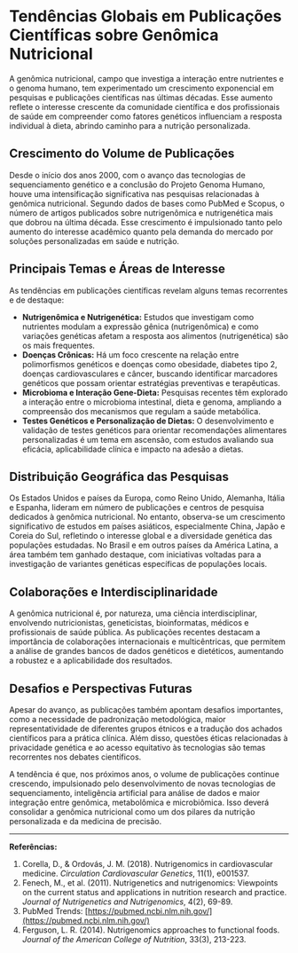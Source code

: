 
# Tendências Globais em Publicações Científicas sobre Genômica Nutricional

A genômica nutricional, campo que investiga a interação entre nutrientes e o genoma humano, tem experimentado um crescimento exponencial em pesquisas e publicações científicas nas últimas décadas. Esse aumento reflete o interesse crescente da comunidade científica e dos profissionais de saúde em compreender como fatores genéticos influenciam a resposta individual à dieta, abrindo caminho para a nutrição personalizada.

## Crescimento do Volume de Publicações

Desde o início dos anos 2000, com o avanço das tecnologias de sequenciamento genético e a conclusão do Projeto Genoma Humano, houve uma intensificação significativa nas pesquisas relacionadas à genômica nutricional. Segundo dados de bases como PubMed e Scopus, o número de artigos publicados sobre nutrigenômica e nutrigenética mais que dobrou na última década. Esse crescimento é impulsionado tanto pelo aumento do interesse acadêmico quanto pela demanda do mercado por soluções personalizadas em saúde e nutrição.

## Principais Temas e Áreas de Interesse

As tendências em publicações científicas revelam alguns temas recorrentes e de destaque:

- **Nutrigenômica e Nutrigenética:** Estudos que investigam como nutrientes modulam a expressão gênica (nutrigenômica) e como variações genéticas afetam a resposta aos alimentos (nutrigenética) são os mais frequentes.
- **Doenças Crônicas:** Há um foco crescente na relação entre polimorfismos genéticos e doenças como obesidade, diabetes tipo 2, doenças cardiovasculares e câncer, buscando identificar marcadores genéticos que possam orientar estratégias preventivas e terapêuticas.
- **Microbioma e Interação Gene-Dieta:** Pesquisas recentes têm explorado a interação entre o microbioma intestinal, dieta e genoma, ampliando a compreensão dos mecanismos que regulam a saúde metabólica.
- **Testes Genéticos e Personalização de Dietas:** O desenvolvimento e validação de testes genéticos para orientar recomendações alimentares personalizadas é um tema em ascensão, com estudos avaliando sua eficácia, aplicabilidade clínica e impacto na adesão a dietas.

## Distribuição Geográfica das Pesquisas

Os Estados Unidos e países da Europa, como Reino Unido, Alemanha, Itália e Espanha, lideram em número de publicações e centros de pesquisa dedicados à genômica nutricional. No entanto, observa-se um crescimento significativo de estudos em países asiáticos, especialmente China, Japão e Coreia do Sul, refletindo o interesse global e a diversidade genética das populações estudadas. No Brasil e em outros países da América Latina, a área também tem ganhado destaque, com iniciativas voltadas para a investigação de variantes genéticas específicas de populações locais.

## Colaborações e Interdisciplinaridade

A genômica nutricional é, por natureza, uma ciência interdisciplinar, envolvendo nutricionistas, geneticistas, bioinformatas, médicos e profissionais de saúde pública. As publicações recentes destacam a importância de colaborações internacionais e multicêntricas, que permitem a análise de grandes bancos de dados genéticos e dietéticos, aumentando a robustez e a aplicabilidade dos resultados.

## Desafios e Perspectivas Futuras

Apesar do avanço, as publicações também apontam desafios importantes, como a necessidade de padronização metodológica, maior representatividade de diferentes grupos étnicos e a tradução dos achados científicos para a prática clínica. Além disso, questões éticas relacionadas à privacidade genética e ao acesso equitativo às tecnologias são temas recorrentes nos debates científicos.

A tendência é que, nos próximos anos, o volume de publicações continue crescendo, impulsionado pelo desenvolvimento de novas tecnologias de sequenciamento, inteligência artificial para análise de dados e maior integração entre genômica, metabolômica e microbiômica. Isso deverá consolidar a genômica nutricional como um dos pilares da nutrição personalizada e da medicina de precisão.

---

**Referências:**

1. Corella, D., & Ordovás, J. M. (2018). Nutrigenomics in cardiovascular medicine. *Circulation Cardiovascular Genetics*, 11(1), e001537.
2. Fenech, M., et al. (2011). Nutrigenetics and nutrigenomics: Viewpoints on the current status and applications in nutrition research and practice. *Journal of Nutrigenetics and Nutrigenomics*, 4(2), 69-89.
3. PubMed Trends: [https://pubmed.ncbi.nlm.nih.gov/](https://pubmed.ncbi.nlm.nih.gov/)
4. Ferguson, L. R. (2014). Nutrigenomics approaches to functional foods. *Journal of the American College of Nutrition*, 33(3), 213-223.

```
